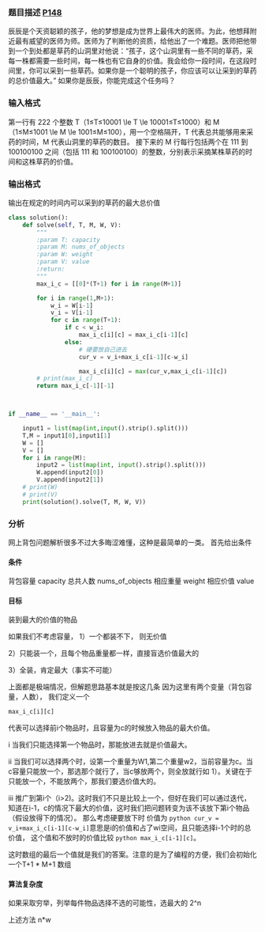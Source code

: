 
### 题目描述 [P148](https://www.luogu.com.cn/problem/P1048)

辰辰是个天资聪颖的孩子，他的梦想是成为世界上最伟大的医师。为此，他想拜附近最有威望的医师为师。医师为了判断他的资质，给他出了一个难题。医师把他带到一个到处都是草药的山洞里对他说：“孩子，这个山洞里有一些不同的草药，采每一株都需要一些时间，每一株也有它自身的价值。我会给你一段时间，在这段时间里，你可以采到一些草药。如果你是一个聪明的孩子，你应该可以让采到的草药的总价值最大。”
如果你是辰辰，你能完成这个任务吗？

### 输入格式
第一行有 222 个整数 T（1≤T≤10001 \le T \le 10001≤T≤1000）和 M（1≤M≤1001 \le M \le 1001≤M≤100），用一个空格隔开，T 代表总共能够用来采药的时间，M 代表山洞里的草药的数目。
接下来的 M 行每行包括两个在 111 到 100100100 之间（包括 111 和 100100100）的整数，分别表示采摘某株草药的时间和这株草药的价值。
### 输出格式
输出在规定的时间内可以采到的草药的最大总价值


```python
class solution():
    def solve(self, T, M, W, V):
        """
        :param T: capacity
        :param M: nums_of_objects
        :param W: weight
        :param V: value
        :return:
        """
        max_i_c = [[0]*(T+1) for i in range(M+1)]

        for i in range(1,M+1):
            w_i = W[i-1]
            v_i = V[i-1]
            for c in range(T+1):
                if c < w_i:
                    max_i_c[i][c] = max_i_c[i-1][c]
                else:
                    # 硬要放自己进去
                    cur_v = v_i+max_i_c[i-1][c-w_i]

                    max_i_c[i][c] = max(cur_v,max_i_c[i-1][c])
        # print(max_i_c)
        return max_i_c[-1][-1]



if __name__ == '__main__':

    input1 = list(map(int,input().strip().split()))
    T,M = input1[0],input1[1]
    W = []
    V = []
    for i in range(M):
        input2 = list(map(int, input().strip().split()))
        W.append(input2[0])
        V.append(input2[1])
    # print(W)
    # print(V)
    print(solution().solve(T, M, W, V))


```

### 分析
网上背包问题解析很多不过大多晦涩难懂，这种是最简单的一类。
首先给出条件 
#### 条件
背包容量 capacity
总共人数 nums_of_objects
相应重量 weight
相应价值 value
#### 目标
装到最大的价值的物品

如果我们不考虑容量，
1）一个都装不下， 则无价值

2）只能装一个，且每个物品重量都一样，直接盲选价值最大的

3）全装，肯定最大（事实不可能）

上面都是极端情况，但解题思路基本就是按这几条
因为这里有两个变量（背包容量，人数），
我们定义一个
```python
max_i_c[i][c]
```
代表可以选择前i个物品时，且容量为c的时候放入物品的最大价值。

i 当我们只能选择第一个物品时，那能放进去就是价值最大。

ii 当我们可以选择两个时，设第一个重量为W1,第二个重量w2，当前容量为c。当c容量只能放一个，那选那个就行了，当c够放两个，则全放就行如 1）。关键在于只能放一个，不能放两个，那我们要选价值大的。

iii 推广到第i个（i>2)。这时我们不只是比较上一个，但好在我们可以通过迭代，知道在i-1，c的情况下最大的价值，这时我们把问题转变为该不该放下第i个物品（假设放得下的情况）。
那么考虑硬要放下时 价值为 ```python cur_v = v_i+max_i_c[i-1][c-w_i]```意思是i的价值和占了wi空间，且只能选择i-1个时的总价值，
这个值和不放时的价值比较 ```python max_i_c[i-1][c]```。

这时数组的最后一个值就是我们的答案。注意的是为了编程的方便，我们会初始化一个T+1 * M+1 数组

#### 算法复杂度
如果采取穷举，列举每件物品选择不选的可能性，选最大的 2^n

上述方法 n*w

